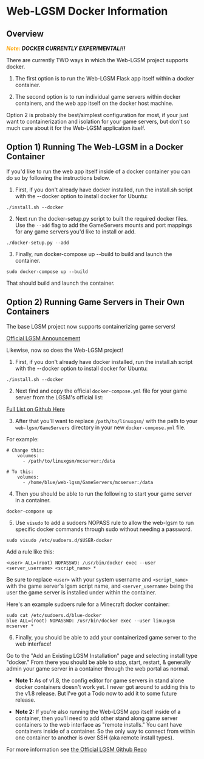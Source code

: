 # Web-LGSM Docker Information

## Overview

<span style="color:orange;">_**Note:</span> DOCKER CURRENTLY EXPERIMENTAL!!!**_

There are currently TWO ways in which the Web-LGSM project supports docker.

1. The first option is to run the Web-LGSM Flask app itself within a docker
   container.

2. The second option is to run individual game servers within docker
   containers, and the web app itself on the docker host machine.

Option 2 is probably the best/simplest configuration for most, if your just
want to containerization and isolation for your game servers, but don't so much
care about it for the Web-LGSM application itself.

## Option 1) Running The Web-LGSM in a Docker Container

If you'd like to run the web app itself inside of a docker container you can do
so by following the instructions below.

1. First, if you don't already have docker installed, run the install.sh script
with the --docker option to install docker for Ubuntu:
```
./install.sh --docker
```

2. Next run the docker-setup.py script to built the required docker files. Use
the `--add` flag to add the GameServers mounts and port mappings for any game
servers you'd like to install or add.
```
./docker-setup.py --add
```

3. Finally, run docker-compose up --build to build and launch the container.
```
sudo docker-compose up --build
```

That should build and launch the container.

## Option 2) Running Game Servers in Their Own Containers

The base LGSM project now supports containerizing game servers!

[Official LGSM Announcement](https://linuxgsm.com/2023/07/linuxgsm-introduces-docker-containers-finally/)

Likewise, now so does the Web-LGSM project!

1. First, if you don't already have docker installed, run the install.sh script
with the --docker option to install docker for Ubuntu:
```
./install.sh --docker
```

2. Next find and copy the official `docker-compose.yml` file for your game
server from the LGSM's official list:

[Full List on Github Here](https://github.com/GameServerManagers/docker-gameserver/tree/main/docker-compose)

3. After that you'll want to replace `/path/to/linuxgsm/` with the path to your
`web-lgsm/GameServers` directory in your new `docker-compose.yml` file.

For example:

```
# Change this:
    volumes:
      - /path/to/linuxgsm/mcserver:/data

# To this:
    volumes:
      - /home/blue/web-lgsm/GameServers/mcserver:/data
```

4. Then you should be able to run the following to start your game server in a
container.

```
docker-compose up
```

5. Use `visudo` to add a sudoers NOPASS rule to allow the web-lgsm to run
specific docker commands through sudo without needing a password.

```
sudo visudo /etc/sudoers.d/$USER-docker
```

Add a rule like this:
```
<user> ALL=(root) NOPASSWD: /usr/bin/docker exec --user <server_username> <script_name> *
```

Be sure to replace `<user>` with your system username and `<script_name>` with
the game server's lgsm script name, and `<server_username>` being the user the
game server is installed under within the container.

Here's an example sudoers rule for a Minecraft docker container:

```
sudo cat /etc/sudoers.d/blue-docker
blue ALL=(root) NOPASSWD: /usr/bin/docker exec --user linuxgsm mcserver *
```

6. Finally, you should be able to add your containerized game server to the web
interface!

Go to the "Add an Existing LGSM Installation" page and selecting install type
"docker." From there you should be able to stop, start, restart, & generally
admin your game server in a container through the web portal as normal.

* **Note 1:** As of v1.8, the config editor for game servers in stand alone
  docker containers doesn't work yet. I never got around to adding this to the
  v1.8 release. But I've got a Todo now to add it to some future release.

* **Note 2:** If you're also running the Web-LGSM app itself inside of a container,
  then you'll need to add other stand along game server containers to the web
  interface as "remote installs." You cant have containers inside of a container.
  So the only way to connect from within one container to another is over SSH
  (aka remote install types).

For more information see [the Official LGSM Github Repo](https://github.com/GameServerManagers/docker-gameserver/tree/main)



